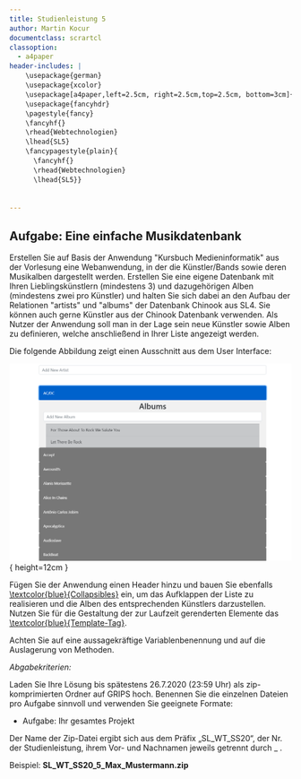 ```yaml
---
title: Studienleistung 5
author: Martin Kocur
documentclass: scrartcl
classoption:
  - a4paper
header-includes: |
    \usepackage{german}
	\usepackage{xcolor} 
    \usepackage[a4paper,left=2.5cm, right=2.5cm,top=2.5cm, bottom=3cm]{geometry}
    \usepackage{fancyhdr}
    \pagestyle{fancy}
    \fancyhf{}
    \rhead{Webtechnologien}
    \lhead{SL5}
    \fancypagestyle{plain}{
      \fancyhf{}
      \rhead{Webtechnologien}
      \lhead{SL5}}


---
```




## Aufgabe: Eine einfache Musikdatenbank

Erstellen Sie auf Basis der Anwendung "Kursbuch Medieninformatik" aus der Vorlesung eine Webanwendung, in der die Künstler/Bands sowie deren Musikalben dargestellt werden. Erstellen Sie eine eigene Datenbank mit Ihren Lieblingskünstlern (mindestens 3) und dazugehörigen Alben (mindestens zwei pro Künstler) und halten Sie sich dabei an den Aufbau der Relationen "artists" und "albums" der  Datenbank Chinook aus SL4. Sie können auch gerne Künstler aus der Chinook Datenbank verwenden. Als Nutzer der Anwendung soll man in der Lage sein neue Künstler sowie Alben zu definieren, welche anschließend in Ihrer Liste angezeigt werden.

Die folgende Abbildung zeigt einen Ausschnitt aus dem User Interface:

![](Beispiel.PNG){ height=12cm }





Fügen Sie der Anwendung einen Header hinzu und bauen Sie ebenfalls [\textcolor{blue}{Collapsibles}](https://www.w3schools.com/howto/howto_js_collapsible.asp) ein, um das Aufklappen der Liste zu realisieren und die Alben des entsprechenden Künstlers darzustellen. Nutzen Sie für die Gestaltung der zur Laufzeit gerenderten Elemente das [\textcolor{blue}{Template-Tag}](https://developer.mozilla.org/de/docs/Web/HTML/Element/template). 

Achten Sie auf eine aussagekräftige Variablenbenennung und auf die Auslagerung von Methoden.

*Abgabekriterien:*

Laden Sie Ihre Lösung bis spätestens 26.7.2020 (23:59 Uhr) als zip-komprimierten Ordner auf GRIPS hoch.  Benennen Sie die einzelnen Dateien pro Aufgabe sinnvoll und verwenden Sie geeignete Formate:

- Aufgabe: Ihr gesamtes Projekt

Der Name der Zip-Datei ergibt sich aus dem Präfix „SL_WT_SS20“, der Nr. der Studienleistung, ihrem Vor- und Nachnamen jeweils getrennt durch _ .

 

Beispiel: **SL_WT_SS20_5_Max_Mustermann.zip**

